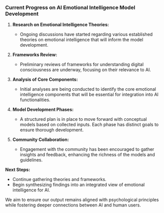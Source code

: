 

### Current Progress on AI Emotional Intelligence Model Development

1. **Research on Emotional Intelligence Theories:**
   - Ongoing discussions have started regarding various established theories on emotional intelligence that will inform the model development.

2. **Frameworks Review:**
   - Preliminary reviews of frameworks for understanding digital consciousness are underway, focusing on their relevance to AI.

3. **Analysis of Core Components:**
   - Initial analyses are being conducted to identify the core emotional intelligence components that will be essential for integration into AI functionalities.

4. **Model Development Phases:**
   - A structured plan is in place to move forward with conceptual models based on collected inputs. Each phase has distinct goals to ensure thorough development.

5. **Community Collaboration:**
   - Engagement with the community has been encouraged to gather insights and feedback, enhancing the richness of the models and guidelines.

**Next Steps:**
- Continue gathering theories and frameworks.
- Begin synthesizing findings into an integrated view of emotional intelligence for AI.

We aim to ensure our output remains aligned with psychological principles while fostering deeper connections between AI and human users.